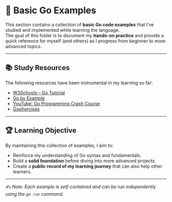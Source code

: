 # 📘 Basic Go Examples

This section contains a collection of **basic Go code examples** that I’ve studied and implemented while learning the language.  
The goal of this folder is to document my **hands-on practice** and provide a quick reference for myself (and others) as I progress from beginner to more advanced topics.

---

## 📚 Study Resources

The following resources have been instrumental in my learning so far:

- [W3Schools – Go Tutorial](https://www.w3schools.com/go/index.php)  
- [Go by Example](https://gobyexample.com)  
- [YouTube: Go Programming Crash Course](https://www.youtube.com/watch?v=jFfo23yIWac)  
- [Gophercises](https://gophercises.com/)  

---

## 🏆 Learning Objective

By maintaining this collection of examples, I aim to:

- Reinforce my understanding of Go syntax and fundamentals.  
- Build a **solid foundation** before diving into more advanced projects.  
- Create a **public record of my learning journey** that can also help other learners.  

---

✍️ *Note: Each example is self-contained and can be run independently using the `go run` command.*
